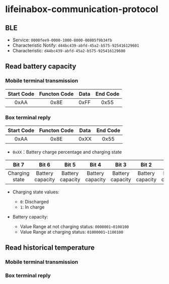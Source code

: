 # lifeinabox-communication-protocol
## BLE
- Service: `0000fee9-0000-1000-8000-00805f9b34fb`
- Characteristic Notify: `d44bc439-abfd-45a2-b575-925416129601`
- Characteristic: `d44bc439-abfd-45a2-b575-925416129600`

## Read battery capacity
### Mobile terminal transmission
| Start Code     | Functon Code  | Data   | End Code |
| :------------: |:-------------:| :-----:| :-------:|
| 0xAA     | 0x8E | 0xFF | 0x55 |


### Box terminal reply
| Start Code     | Functon Code  | Data   | End Code |
| :------------: |:-------------:| :-----:| :-------:|
| 0xAA     | 0x8E | 0xXX | 0x55 |

- `0xXX`：Battery charge percentage and charging state

| Bit 7  | Bit 6  | Bit 5  | Bit 4  | Bit 3  | Bit 2  | Bit 1  | Bit 0 |
| :----: | :----: | :----: | :----: | :----: | :----: | :----: | :----:|
| Charging state     | Battery capacity| Battery capacity | Battery capacity | Battery capacity | Battery capacity | Battery capacity | Battery capacity |
- Charging state values:
  - `0`: Discharged
  - `1`: In charge

- Battery capacity:
  - Value Range at not charging status: `0000001~0100100`
  - Value Range at charging status: `01000001~1100100`

## Read historical temperature
### Mobile terminal transmission
### Box terminal reply
